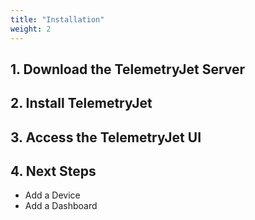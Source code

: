 ```yaml
---
title: "Installation"
weight: 2
---
```


## 1. Download the TelemetryJet Server

## 2. Install TelemetryJet

## 3. Access the TelemetryJet UI

## 4. Next Steps

- Add a Device
- Add a Dashboard